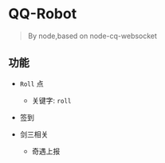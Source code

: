 # QQ-Robot

> By node,based on node-cq-websocket


## 功能
+ `Roll` 点
  + 关键字: `roll`

+ 签到

+ 剑三相关
  + 奇遇上报